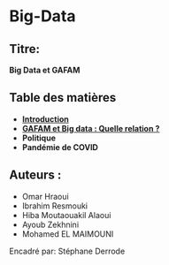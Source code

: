# Big-Data

## Titre: 
**Big Data et GAFAM**

## Table des matières ##

- **[Introduction](Introduction.md)**
- **[GAFAM et Big data : Quelle relation ?](bigdata.md)**
- **Politique**
- **Pandémie de COVID**




## Auteurs : 
- Omar Hraoui
- Ibrahim Resmouki
- Hiba Moutaouakil Alaoui
- Ayoub Zekhnini
- Mohamed EL MAIMOUNI

Encadré par: Stéphane Derrode
